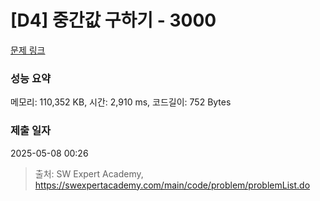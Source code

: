 # [D4] 중간값 구하기 - 3000 

[문제 링크](https://swexpertacademy.com/main/code/problem/problemDetail.do?contestProbId=AV-fO0s6ARoDFAXT) 

### 성능 요약

메모리: 110,352 KB, 시간: 2,910 ms, 코드길이: 752 Bytes

### 제출 일자

2025-05-08 00:26



> 출처: SW Expert Academy, https://swexpertacademy.com/main/code/problem/problemList.do